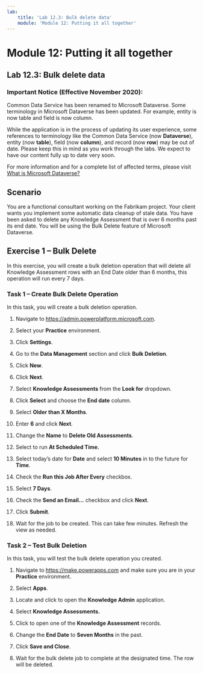 ```yaml
---
lab:
    title: 'Lab 12.3: Bulk delete data'
    module: 'Module 12: Putting it all together'
---
```


Module 12: Putting it all together
=======================

## Lab 12.3: Bulk delete data

### Important Notice (Effective November 2020):
Common Data Service has been renamed to Microsoft Dataverse. Some terminology in Microsoft Dataverse has been updated. For example, entity is now table and field is now column. 

While the application is in the process of updating its user experience, some references to terminology like the Common Data Service (now **Dataverse**), entity (now **table**), field (now **column**), and record (now **row**) may be out of date. Please keep this in mind as you work through the labs. We expect to have our content fully up to date very soon. 

For more information and for a complete list of affected terms, please visit [What is Microsoft Dataverse?](https://docs.microsoft.com/en-us/powerapps/maker/common-data-service/data-platform-intro#terminology-updates)

Scenario
--------

You are a functional consultant working on the Fabrikam project. Your client
wants you implement some automatic data cleanup of stale data. You have been
asked to delete any Knowledge Assessment that is over 6 months past its end
date. You will be using the Bulk Delete feature of Microsoft Dataverse.

## Exercise 1 – Bulk Delete

In this exercise, you will create a bulk deletion operation that will delete all
Knowledge Assessment rows with an End Date older than 6 months, this operation
will run every 7 days.

### Task 1 – Create Bulk Delete Operation

In this task, you will create a bulk deletion operation.

1.  Navigate to <https://admin.powerplatform.microsoft.com>.

2.  Select your **Practice** environment.

3.  Click **Settings**.

4.  Go to the **Data Management** section and click **Bulk Deletion**.

5.  Click **New**.

6.  Click **Next**.

7.  Select **Knowledge Assessments** from the **Look for** dropdown.

8.  Click **Select** and choose the **End date** column.

9.  Select **Older than X Months**.

10. Enter **6** and click **Next**.

11. Change the **Name** to **Delete Old Assessments**.

12. Select to run **At Scheduled Time.**

13. Select today’s date for **Date** and select **10 Minutes** in to the future
    for **Time**.

14. Check the **Run this Job After Every** checkbox.

15. Select **7 Days**.

16. Check the **Send an Email…** checkbox and click **Next**.

17. Click **Submit**.

18. Wait for the job to be created. This can take few minutes. Refresh the view
    as needed.

### Task 2 – Test Bulk Deletion

In this task, you will test the bulk delete operation you created.

1.  Navigate to <https://make.powerapps.com> and make
    sure you are in your **Practice** environment.

2.  Select **Apps**.

3.  Locate and click to open the **Knowledge Admin** application.

4.  Select **Knowledge Assessments.**

5.  Click to open one of the **Knowledge Assessment** records.

6.  Change the **End Date** to **Seven Months** in the past.

7.  Click **Save and Close**.

8.  Wait for the bulk delete job to complete at the designated time. The row
    will be deleted.
